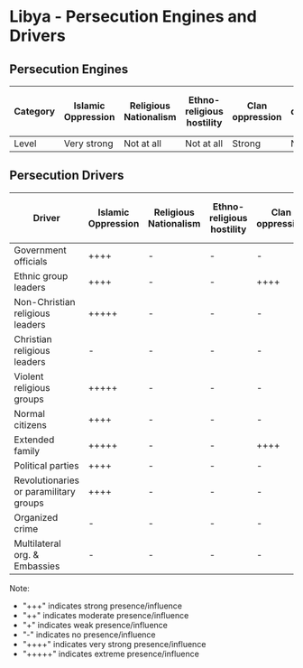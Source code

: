 # Libya - Persecution Engines and Drivers

## Persecution Engines

| Category | Islamic Oppression | Religious Nationalism | Ethno-religious hostility | Clan oppression | Christian denominational oppression | Communist and post-Communist oppression | Secular intolerance | Dictatorial paranoia | Organized corruption and crime |
|----------|-------------------|----------------------|---------------------------|-----------------|-------------------------------------|------------------------------------------|---------------------|---------------------|------------------------------|
| Level | Very strong | Not at all | Not at all | Strong | Not at all | Not at all | Not at all | Not at all | Strong |

## Persecution Drivers

| Driver | Islamic Oppression | Religious Nationalism | Ethno-religious hostility | Clan oppression | Christian denominational oppression | Communist and post-Communist oppression | Secular intolerance | Dictatorial paranoia | Organized corruption and crime |
|--------|-------------------|----------------------|---------------------------|-----------------|-------------------------------------|------------------------------------------|---------------------|---------------------|------------------------------|
| Government officials | ++++ | - | - | - | - | - | - | - | - |
| Ethnic group leaders | ++++ | - | - | ++++ | - | - | - | - | - |
| Non-Christian religious leaders | +++++ | - | - | - | - | - | - | - | - |
| Christian religious leaders | - | - | - | - | - | - | - | - | - |
| Violent religious groups | +++++ | - | - | - | - | - | - | - | - |
| Normal citizens | ++++ | - | - | - | - | - | - | - | - |
| Extended family | +++++ | - | - | ++++ | - | - | - | - | - |
| Political parties | ++++ | - | - | - | - | - | - | - | - |
| Revolutionaries or paramilitary groups | ++++ | - | - | - | - | - | - | - | - |
| Organized crime | - | - | - | - | - | - | - | - | ++++ |
| Multilateral org. & Embassies | - | - | - | - | - | - | - | - | - |

Note: 
- "+++" indicates strong presence/influence
- "++" indicates moderate presence/influence
- "+" indicates weak presence/influence
- "-" indicates no presence/influence
- "++++" indicates very strong presence/influence
- "+++++" indicates extreme presence/influence